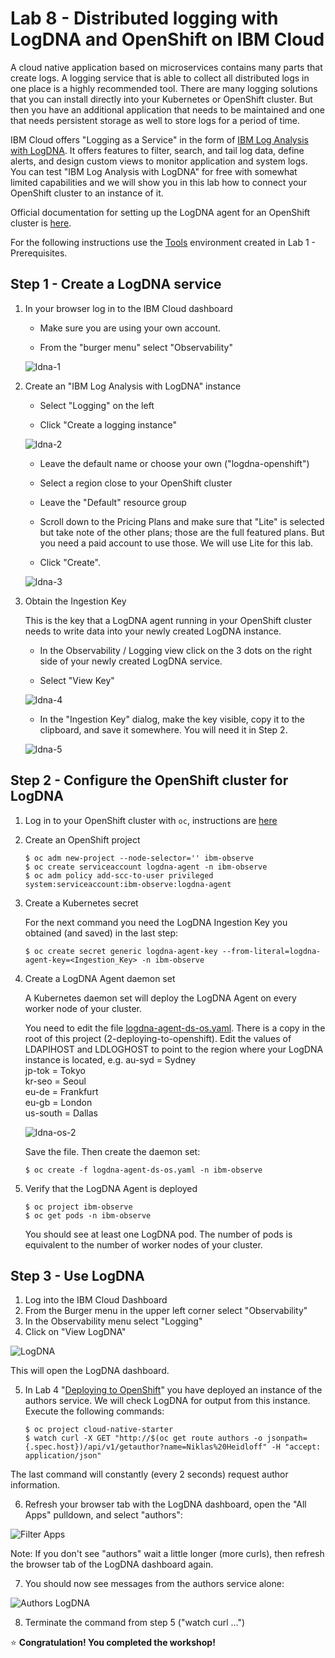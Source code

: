 # Lab 8 - Distributed logging with LogDNA and OpenShift on IBM Cloud

A cloud native application based on microservices contains many parts that create logs. A logging service that is able to collect all distributed logs in one place is a highly recommended tool. There are many logging solutions that you can install directly into your Kubernetes or OpenShift cluster. But then you have an additional application that needs to be maintained and one that needs persistent storage as well to store logs for a period of time. 

IBM Cloud offers "Logging as a Service" in the form of [IBM Log Analysis with LogDNA](https://cloud.ibm.com/docs/services/Log-Analysis-with-LogDNA?topic=LogDNA-getting-started#getting-started). It offers features to filter, search, and tail log data, define alerts, and design custom views to monitor application and system logs. You can test "IBM Log Analysis with LogDNA" for free with somewhat limited capabilities and we will show you in this lab how to connect your OpenShift cluster to an instance of it.

Official documentation for setting up the LogDNA agent for an OpenShift cluster is [here](https://cloud.ibm.com/docs/services/Log-Analysis-with-LogDNA?topic=LogDNA-config_agent_os_cluster).

For the following instructions use the [Tools](https://github.com/nheidloff/openshift-on-ibm-cloud-workshops/blob/master/2-deploying-to-openshift/documentation/1-prereqs.md#tools) environment created in Lab 1 - Prerequisites.

## Step 1 - Create a LogDNA service

1. In your browser log in to the IBM Cloud dashboard

   * Make sure you are using your own account.

   * From the "burger menu" select "Observability"

   ![ldna-1](images/ldna-1.png)



2. Create an "IBM Log Analysis with LogDNA" instance

   * Select "Logging" on the left
   
   * Click "Create a logging instance"

   ![ldna-2](images/ldna-2.png)

   * Leave the default name or choose your own ("logdna-openshift")

   * Select a region close to your OpenShift cluster

   * Leave the "Default" resource group

   * Scroll down to the Pricing Plans and make sure that "Lite" is selected but take note of the other plans; those are the full featured plans. But you need a paid account to use those. We will use Lite for this lab.

   * Click "Create".

   ![ldna-3](images/ldna-3.png)
  
3. Obtain the Ingestion Key

   This is the key that a LogDNA agent running in your OpenShift cluster needs to write data into your newly created LogDNA instance.

   * In the Observability / Logging view click on the 3 dots on the right side of your newly created LogDNA service.

   * Select "View Key"

   ![ldna-4](images/ldna-4.png)

   * In the "Ingestion Key" dialog, make the key visible, copy it to the clipboard, and save it somewhere. You will need it in Step 2. 

   ![ldna-5](images/ldna-5.png)

## Step 2 - Configure the OpenShift cluster for LogDNA

1. Log in to your OpenShift cluster with `oc`, instructions are [here](https://github.com/nheidloff/openshift-on-ibm-cloud-workshops/blob/master/2-deploying-to-openshift/documentation/1-prereqs.md#step-2-get-our-access-token-for-the-oc-cli)  

2. Create an OpenShift project

   ```
   $ oc adm new-project --node-selector='' ibm-observe
   $ oc create serviceaccount logdna-agent -n ibm-observe
   $ oc adm policy add-scc-to-user privileged system:serviceaccount:ibm-observe:logdna-agent
   ```

3. Create a Kubernetes secret

   For the next command you need the LogDNA Ingestion Key you obtained (and saved) in the last step:

   ```
   $ oc create secret generic logdna-agent-key --from-literal=logdna-agent-key=<Ingestion_Key> -n ibm-observe
   ```

4. Create a LogDNA Agent daemon set

   A Kubernetes daemon set will deploy the LogDNA Agent on every worker node of your cluster.

   You need to edit the file [logdna-agent-ds-os.yaml](../logdna-agent-ds-os.yaml). There is a copy in the root of this project (2-deploying-to-openshift). Edit the values of LDAPIHOST and LDLOGHOST to point to the region where your LogDNA instance is located, e.g.
    au-syd = Sydney   
    jp-tok = Tokyo   
    kr-seo = Seoul   
    eu-de = Frankfurt   
    eu-gb = London   
    us-south = Dallas   

   ![ldna-os-2](images/ldna-os-2.png)

   Save the file. Then create the daemon set:

   ```
   $ oc create -f logdna-agent-ds-os.yaml -n ibm-observe
   ```
4. Verify that the LogDNA Agent is deployed

   ```
   $ oc project ibm-observe
   $ oc get pods -n ibm-observe
   ```

   You should see at least one LogDNA pod. The number of pods is equivalent to the number of worker nodes of your cluster.


## Step 3 - Use LogDNA

1. Log into the IBM Cloud Dashboard
2. From the Burger menu in the upper left corner select "Observability"
3. In the Observability menu select "Logging"
4. Click on "View LogDNA"

![LogDNA](images/logdna.png)

   This will open the LogDNA dashboard. 

5. In Lab 4 "[Deploying to OpenShift](4-openshift.md)" you have deployed an instance of the authors service. We will check LogDNA for output from this instance. Execute the following commands:

   ```
   $ oc project cloud-native-starter
   $ watch curl -X GET "http://$(oc get route authors -o jsonpath={.spec.host})/api/v1/getauthor?name=Niklas%20Heidloff" -H "accept: application/json"
   ```
   
The last command will constantly (every 2 seconds) request author information.

6. Refresh your browser tab with the LogDNA dashboard, open the  "All Apps" pulldown, and select "authors":

![Filter Apps](images/logdna-filter-apps.png)

  Note: If you don't see "authors" wait a little longer (more curls), then refresh the browser tab of the LogDNA dashboard again.

7. You should now see messages from the authors service alone:

![Authors LogDNA](images/logdna-authors.png)

8. Terminate the command from step 5 ("watch curl ...")

:star: __Congratulation! You completed the workshop!__